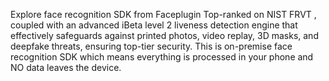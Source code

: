 Explore face recognition SDK from Faceplugin Top-ranked on NIST FRVT , coupled with an advanced iBeta level 2 liveness detection engine that effectively safeguards against printed photos, video replay, 3D masks, and deepfake threats, ensuring top-tier security.
This is on-premise face recognition SDK which means everything is processed in your phone and NO data leaves the device.
